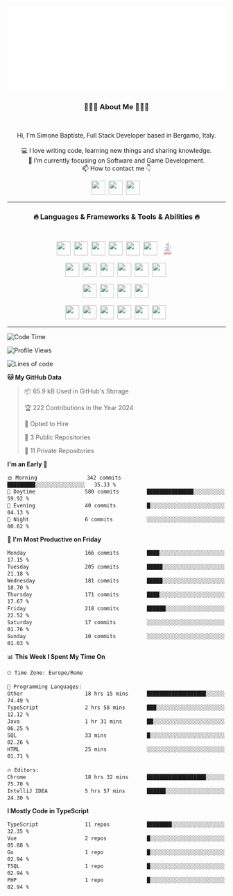 ![Typing SVG](https://github.com/Silimim/Silimim/blob/main/assets/silimim_small.gif)

###
<h3 align="center">👨🏽‍💻 About Me 👨🏽‍💻</h3><br>
<p align="center">
  Hi, I'm Simone Baptiste, Full Stack Developer based in Bergamo, Italy.
  <br>
  <br>
  💻 I love writing code, learning new things and sharing knowledge.
  <br>
  🎯 I’m currently focusing on Software and Game Development. 
  <br>
  📫 How to contact me 👇
</p>
<p align="center">
<a href="https://www.linkedin.com/in/simone-baptiste-5b5668199/"><img height="32" width="32" src="https://cdn.simpleicons.org/linkedin" /></a>&nbsp;
<a href="https://www.instagram.com/simone_baptiste/"><img height="32" width="32" src="https://cdn.simpleicons.org/instagram" /></a>&nbsp;
<a href="mailto:baptistesimone19@gmail.com"><img height="32" width="32" src="https://cdn.simpleicons.org/gmail" /></a>&nbsp;
</p>
<hr>
<h3 align="center">🔥 Languages & Frameworks & Tools & Abilities 🔥</h3><br>
<p align="center">
<img height="32" width="32" src="https://cdn.simpleicons.org/javascript" />&nbsp;
<img height="32" width="32" src="https://cdn.simpleicons.org/typescript" />&nbsp;
<img height="32" width="32" src="https://cdn.simpleicons.org/html5" />&nbsp;
<img height="32" width="32" src="https://cdn.simpleicons.org/css3" />&nbsp;
<img height="32" width="32" src="https://cdn.simpleicons.org/dart" />&nbsp;
<img height="32" width="32" src="https://cdn.simpleicons.org/python" />&nbsp;
<img height="32" width="32" src="https://github.com/Silimim/Silimim/blob/main/assets/java.svg" />&nbsp;
</p>
<p align="center">
<img height="32" width="32" src="https://cdn.simpleicons.org/angular/c3002f" />&nbsp;
<img height="32" width="32" src="https://cdn.simpleicons.org/react" />&nbsp;
<img height="32" width="32" src="https://cdn.simpleicons.org/flutter" />&nbsp;
<img height="32" width="32" src="https://cdn.simpleicons.org/springboot" />&nbsp;
<img height="32" width="32" src="https://cdn.simpleicons.org/unity" />&nbsp;
<img height="32" width="32" src="https://cdn.simpleicons.org/godotengine" />&nbsp;
</p>
<p align="center">
<img height="32" width="32" src="https://cdn.simpleicons.org/mysql" />&nbsp;
<img height="32" width="32" src="https://cdn.simpleicons.org/sqlite" />&nbsp;
<img height="32" width="32" src="https://cdn.simpleicons.org/mongodb" />&nbsp;
<img height="32" width="32" src="https://cdn.simpleicons.org/docker" />&nbsp;
</p>
<p align="center">
<img height="32" width="32" src="https://cdn.simpleicons.org/git" />&nbsp;
<img height="32" width="32" src="https://cdn.simpleicons.org/github" />&nbsp;
<img height="32" width="32" src="https://cdn.simpleicons.org/intellijidea" />&nbsp;
<img height="32" width="32" src="https://cdn.simpleicons.org/visualstudiocode" />&nbsp;
<img height="32" width="32" src="https://cdn.simpleicons.org/adobephotoshop" />&nbsp;
<img height="32" width="32" src="https://cdn.simpleicons.org/adobeillustrator" />&nbsp;
</p>
<hr>

<!--START_SECTION:waka-->
![Code Time](http://img.shields.io/badge/Code%20Time-665%20hrs%2052%20mins-blue)

![Profile Views](http://img.shields.io/badge/Profile%20Views-0-blue)

![Lines of code](https://img.shields.io/badge/From%20Hello%20World%20I%27ve%20Written-6.7%20million%20lines%20of%20code-blue)

**🐱 My GitHub Data** 

> 📦 65.9 kB Used in GitHub's Storage 
 > 
> 🏆 222 Contributions in the Year 2024
 > 
> 💼 Opted to Hire
 > 
> 📜 3 Public Repositories 
 > 
> 🔑 11 Private Repositories 
 > 
**I'm an Early 🐤** 

```text
🌞 Morning                342 commits         █████████░░░░░░░░░░░░░░░░   35.33 % 
🌆 Daytime                580 commits         ███████████████░░░░░░░░░░   59.92 % 
🌃 Evening                40 commits          █░░░░░░░░░░░░░░░░░░░░░░░░   04.13 % 
🌙 Night                  6 commits           ░░░░░░░░░░░░░░░░░░░░░░░░░   00.62 % 
```
📅 **I'm Most Productive on Friday** 

```text
Monday                   166 commits         ████░░░░░░░░░░░░░░░░░░░░░   17.15 % 
Tuesday                  205 commits         █████░░░░░░░░░░░░░░░░░░░░   21.18 % 
Wednesday                181 commits         █████░░░░░░░░░░░░░░░░░░░░   18.70 % 
Thursday                 171 commits         ████░░░░░░░░░░░░░░░░░░░░░   17.67 % 
Friday                   218 commits         ██████░░░░░░░░░░░░░░░░░░░   22.52 % 
Saturday                 17 commits          ░░░░░░░░░░░░░░░░░░░░░░░░░   01.76 % 
Sunday                   10 commits          ░░░░░░░░░░░░░░░░░░░░░░░░░   01.03 % 
```


📊 **This Week I Spent My Time On** 

```text
🕑︎ Time Zone: Europe/Rome

💬 Programming Languages: 
Other                    18 hrs 15 mins      ███████████████████░░░░░░   74.49 % 
TypeScript               2 hrs 58 mins       ███░░░░░░░░░░░░░░░░░░░░░░   12.12 % 
Java                     1 hr 31 mins        ██░░░░░░░░░░░░░░░░░░░░░░░   06.25 % 
SQL                      33 mins             █░░░░░░░░░░░░░░░░░░░░░░░░   02.26 % 
HTML                     25 mins             ░░░░░░░░░░░░░░░░░░░░░░░░░   01.71 % 

🔥 Editors: 
Chrome                   18 hrs 32 mins      ███████████████████░░░░░░   75.70 % 
IntelliJ IDEA            5 hrs 57 mins       ██████░░░░░░░░░░░░░░░░░░░   24.30 % 
```

**I Mostly Code in TypeScript** 

```text
TypeScript               11 repos            ████████░░░░░░░░░░░░░░░░░   32.35 % 
Vue                      2 repos             █░░░░░░░░░░░░░░░░░░░░░░░░   05.88 % 
Go                       1 repo              █░░░░░░░░░░░░░░░░░░░░░░░░   02.94 % 
TSQL                     1 repo              █░░░░░░░░░░░░░░░░░░░░░░░░   02.94 % 
PHP                      1 repo              █░░░░░░░░░░░░░░░░░░░░░░░░   02.94 % 
```




<!--END_SECTION:waka-->
